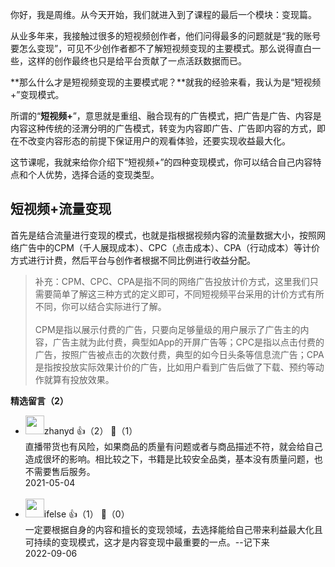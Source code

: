 你好，我是周维。从今天开始，我们就进入到了课程的最后一个模块：变现篇。

从业多年来，我接触过很多的短视频创作者，他们问得最多的问题就是“我的账号要怎么变现”，可见不少创作者都不了解短视频变现的主要模式。那么说得直白一些，这样的创作最终也只是给平台贡献了一点活跃数据而已。

**那么什么才是短视频变现的主要模式呢？**就我的经验来看，我认为是“短视频+”变现模式。

所谓的“**短视频+**”，意思就是重组、融合现有的广告模式，把广告是广告、内容是内容这种传统的泾渭分明的广告模式，转变为内容即广告、广告即内容的方式，即在不改变内容形态的前提下保证用户的观看体验，还要实现收益最大化。

这节课呢，我就来给你介绍下“短视频+”的四种变现模式，你可以结合自己内容特点和个人优势，选择合适的变现类型。

## 短视频+流量变现

首先是结合流量进行变现的模式，也就是指根据视频内容的流量数据大小，按照网络广告中的CPM（千人展现成本）、CPC（点击成本）、CPA（行动成本）等计价方式进行计费，然后平台与创作者根据不同比例进行收益分配。

> 补充：CPM、CPC、CPA是指不同的网络广告投放计价方式，这里我们只需要简单了解这三种方式的定义即可，不同短视频平台采用的计价方式有所不同，你可以结合实际进行了解。  
>    
> CPM是指以展示付费的广告，只要向足够量级的用户展示了广告主的内容，广告主就为此付费，典型如App的开屏广告等；CPC是指以点击付费的广告，按照广告被点击的次数付费，典型的如今日头条等信息流广告；CPA是指按投放实际效果计价的广告，比如用户看到广告后做了下载、预约等动作就算有投放效果。
<div><strong>精选留言（2）</strong></div><ul>
<li><img src="https://static001.geekbang.org/account/avatar/00/10/62/b5/4159fa05.jpg" width="30px"><span>zhanyd</span> 👍（2） 💬（1）<div>直播带货也有风险，如果商品的质量有问题或者与商品描述不符，就会给自己造成很坏的影响。相比较之下，书籍是比较安全品类，基本没有质量问题，也不需要售后服务。</div>2021-05-04</li><br/><li><img src="https://static001.geekbang.org/account/avatar/00/26/eb/d7/90391376.jpg" width="30px"><span>ifelse</span> 👍（1） 💬（0）<div>一定要根据自身的内容和擅长的变现领域，去选择能给自己带来利益最大化且可持续的变现模式，这才是内容变现中最重要的一点。--记下来</div>2022-09-06</li><br/>
</ul>